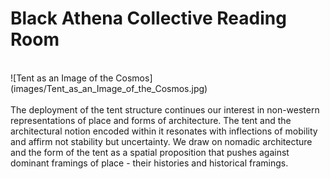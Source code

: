 # Black Athena Collective Reading Room
<br />
![Tent as an Image of the Cosmos](images/Tent_as_an_Image_of_the_Cosmos.jpg)
<br />
<br />
The deployment of the tent structure continues our interest in non-western representations of place and forms of architecture. The tent and the architectural notion encoded within it resonates with inflections of mobility and affirm not stability but uncertainty. We draw on nomadic architecture and the form of the tent as a spatial proposition that pushes against dominant framings of place - their histories and historical framings.
